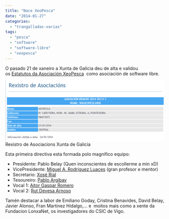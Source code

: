 ```yaml
---
title: "Nace XeoPesca"
date: "2014-01-27"
categories: 
  - "trangalladas-varias"
tags: 
  - "pesca"
  - "software"
  - "software-libre"
  - "xeopesca"
---
```


O pasado 21 de xaneiro a Xunta de Galicia deu de alta e validou os [Estatutos da Asociación XeoPesca](http://xeopesca.com/wp-content/uploads/2014/01/estatutos.pdf)  como asociación de software libre.

[![Rexistro de Asociacions Xunta de Galicia](images/BeujMIvCQAA0rZU.png)](http://www.xunta.es/rexistros/RexistroRAS.htm)Rexistro de Asociacions Xunta de Galicia

Esta primeira directiva esta formada polo magnífico equipo:

- Presidente: Pablo Belay (Quen inconscientes de escollerme a min xD)
- VicePresidente: [Miguel A. Rodríguez Luaces](http://www.linkedin.com/profile/view?id=36827864) (gran profesor e mentor)
- Secretario: [Xosé Rial](http://www.linkedin.com/profile/view?id=152349897)
- Tesoureiro: [Pablo Argibay](http://www.linkedin.com/profile/view?id=43438912) 
- Vocal 1: [Aitor Gaspar Romero](http://www.linkedin.com/profile/view?id=240445696)
- Vocal 2: [Rut Devesa Arnoso](http://www.linkedin.com/profile/view?id=133557926)

Tamén destacar a labor de Emiliano Goday, Cristina Benavides, David Belay, Javier Alonso, Fran Martinez Hidalgo,... e  moitos mais como a xente da Fundacion LonxaNet, os investigadores do CSIC de Vigo.
